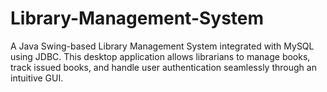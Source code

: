 # Library-Management-System
A Java Swing-based Library Management System integrated with MySQL using JDBC. This desktop application allows librarians to manage books, track issued books, and handle user authentication seamlessly through an intuitive GUI.

